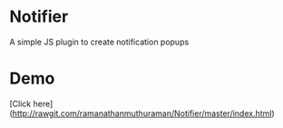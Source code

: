 # Notifier
A simple JS plugin to create notification popups

# Demo 
[Click here] (http://rawgit.com/ramanathanmuthuraman/Notifier/master/index.html)
